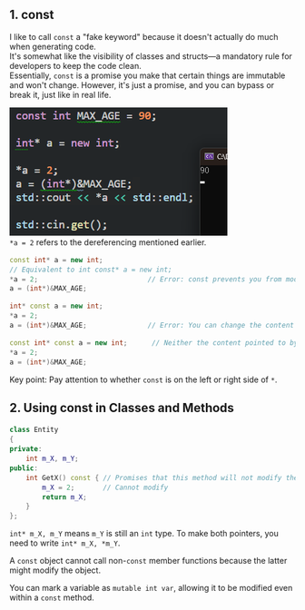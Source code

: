 ## 1. const

I like to call `const` a "fake keyword" because it doesn't actually do much when generating code.  
It's somewhat like the visibility of classes and structs—a mandatory rule for developers to keep the code clean.  
Essentially, `const` is a promise you make that certain things are immutable and won't change. However, it's just a promise, and you can bypass or break it, just like in real life.

![](./storage%20bag/Pasted%20image%2020230705145201.png)  
`*a = 2` refers to the dereferencing mentioned earlier.

```cpp
const int* a = new int;
// Equivalent to int const* a = new int;
*a = 2;                           // Error: const prevents you from modifying the content pointed to by a
a = (int*)&MAX_AGE;
```

```cpp
int* const a = new int;
*a = 2;
a = (int*)&MAX_AGE;               // Error: You can change the content pointed to by a, but you cannot reassign the pointer itself to point to something else
```

```cpp
const int* const a = new int;      // Neither the content pointed to by a nor the pointer itself can be changed
*a = 2;
a = (int*)&MAX_AGE;
```

Key point: Pay attention to whether `const` is on the left or right side of `*`.

## 2. Using const in Classes and Methods

```cpp
class Entity
{
private:
	int m_X, m_Y;
public:
	int GetX() const { // Promises that this method will not modify the class; it's a read-only method
		m_X = 2;       // Cannot modify
		return m_X;
	}
};
```

`int* m_X, m_Y` means `m_Y` is still an `int` type. To make both pointers, you need to write `int* m_X, *m_Y`.

A `const` object cannot call non-`const` member functions because the latter might modify the object.

You can mark a variable as `mutable int var`, allowing it to be modified even within a `const` method.